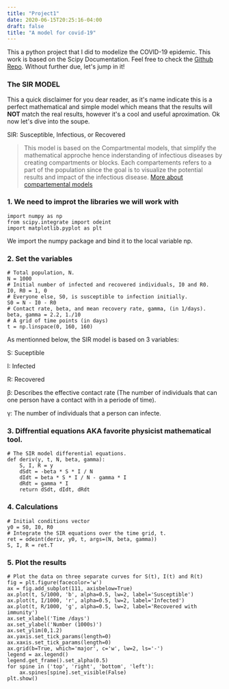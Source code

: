 ```yaml
---
title: "Project1"
date: 2020-06-15T20:25:16-04:00
draft: false
title: "A model for covid-19"
---
```

This a python project that I did to modelize the COVID-19 epidemic.
This work is based on the Scipy Documentation.
Feel free to check the [Github Repo](https://github.com/nic001a/Model-COVI19-with-Python).
Without further due, let's jump in it!

### The SIR MODEL
This a quick disclaimer for you dear reader, as it's name indicate this is a perfect mathematical and simple model which means that the results will **NOT** match the real results, however it's a cool and useful aproximation. 
Ok now let's dive into the soupe.

SIR: Susceptible, Infectious, or Recovered
> This model is based on the Compartmental models, that simplify the mathematical approche hence    inderstanding of infectious diseases by creating compartments or blocks. Each compartements refers to a part of the population since the goal is to visualize the potential results and impact of the infectious disease.
[More about compartemental models](https://en.wikipedia.org/wiki/Compartmental_models_in_epidemiology)

 

### 1. We need to improt the libraries we will work with 

```python3
import numpy as np
from scipy.integrate import odeint
import matplotlib.pyplot as plt
```
We import the numpy package and bind it to the local variable np.


### 2. Set the variables

```python3
# Total population, N.
N = 1000
# Initial number of infected and recovered individuals, I0 and R0.
I0, R0 = 1, 0
# Everyone else, S0, is susceptible to infection initially.
S0 = N - I0 - R0
# Contact rate, beta, and mean recovery rate, gamma, (in 1/days).
beta, gamma = 2.2, 1./10 
# A grid of time points (in days)
t = np.linspace(0, 160, 160)
```
As mentionned below, the SIR model is based on 3 variables:

S: Suceptible 

I: Infected 

R: Recovered 

β: Describes the effective contact rate (The number of individuals that can one person have a contact with  in a periode of time).

γ: The number of individuals that a person can infecte.

### 3. Diffrential equations AKA favorite physicist mathematical tool.

```python3
# The SIR model differential equations.
def deriv(y, t, N, beta, gamma):
    S, I, R = y
    dSdt = -beta * S * I / N
    dIdt = beta * S * I / N - gamma * I
    dRdt = gamma * I
    return dSdt, dIdt, dRdt
```



### 4. Calculations 

```python3
# Initial conditions vector
y0 = S0, I0, R0
# Integrate the SIR equations over the time grid, t.
ret = odeint(deriv, y0, t, args=(N, beta, gamma))
S, I, R = ret.T
```

### 5. Plot the results 

```python3
# Plot the data on three separate curves for S(t), I(t) and R(t)
fig = plt.figure(facecolor='w')
ax = fig.add_subplot(111, axisbelow=True)
ax.plot(t, S/1000, 'b', alpha=0.5, lw=2, label='Susceptible')
ax.plot(t, I/1000, 'r', alpha=0.5, lw=2, label='Infected')
ax.plot(t, R/1000, 'g', alpha=0.5, lw=2, label='Recovered with immunity')
ax.set_xlabel('Time /days')
ax.set_ylabel('Number (1000s)')
ax.set_ylim(0,1.2)
ax.yaxis.set_tick_params(length=0)
ax.xaxis.set_tick_params(length=0)
ax.grid(b=True, which='major', c='w', lw=2, ls='-')
legend = ax.legend()
legend.get_frame().set_alpha(0.5)
for spine in ('top', 'right', 'bottom', 'left'):
    ax.spines[spine].set_visible(False)
plt.show()
```

